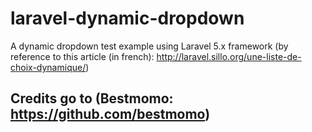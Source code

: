 # laravel-dynamic-dropdown
A dynamic dropdown test example using Laravel 5.x framework (by reference to this article (in french): http://laravel.sillo.org/une-liste-de-choix-dynamique/)

## Credits go to (Bestmomo: https://github.com/bestmomo)
